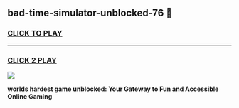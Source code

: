 
## bad-time-simulator-unblocked-76 👋
<h3>
<a href="https://premium.freeplayer.one?title=bad-time-simulator-unblocked-76&ref=14F">CLICK TO PLAY</a></h3>
<hr>

<h3>
<a href="https://premium.freeplayer.one?title=bad-time-simulator-unblocked-76&ref=14F">CLICK 2 PLAY</a>
  
</h3>

<a href="https://premium.freeplayer.one?title=bad-time-simulator-unblocked-76&ref=12F/"><img src="https://clearcache.store/games.png"></a>


**worlds hardest game unblocked: Your Gateway to Fun and Accessible Online Gaming**
